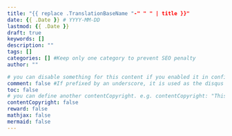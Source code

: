 ```yaml
---
title: "{{ replace .TranslationBaseName "-" " " | title }}"
date: {{ .Date }} # YYYY-MM-DD
lastmod: {{ .Date }}
draft: true
keywords: []
description: ""
tags: []
categories: [] #Keep only one category to prevent SEO penalty
author: ""

# you can disable something for this content if you enabled it in config.toml.
comment: false #If prefixed by an underscore, it is used as the disqus identifier
toc: false
# you can define another contentCopyright. e.g. contentCopyright: "This is an another copyright."
contentCopyright: false
reward: false
mathjax: false
mermaid: false
---
```


<!--more-->
